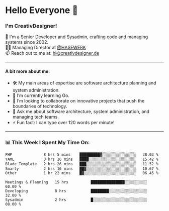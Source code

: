 # Hello Everyone 👋

### I'm CreativDesigner!

🔭 I'm a Senior Developer and Sysadmin, crafting code and managing systems since 2002.  
👨‍💼 Managing Director at [@HASEWERK](https://github.com/HASEWERK)  
📫 Reach out to me at: [hi@creativdesigner.de](mailto:hi@creativdesigner.de)  

---

#### A bit more about me:

- 🛠 My main areas of expertise are software architecture planning and system administration.
- 🌱 I’m currently learning Go.
- 👯 I’m looking to collaborate on innovative projects that push the boundaries of technology.
- 💬 Ask me about software architecture, system administration, and managing tech teams.
- ⚡ Fun fact: I can type over 120 words per minute!  

---

### 📊 **This Week I Spent My Time On:**

<!--START_SECTION:waka-->

```txt
PHP              8 hrs 5 mins    █████████▓░░░░░░░░░░░░░░░   38.03 %
YAML             3 hrs 16 mins   ████░░░░░░░░░░░░░░░░░░░░░   15.42 %
Blade Template   2 hrs 26 mins   ███░░░░░░░░░░░░░░░░░░░░░░   11.52 %
Smarty           2 hrs 16 mins   ██▓░░░░░░░░░░░░░░░░░░░░░░   10.67 %
Other            1 hr 22 mins    █▓░░░░░░░░░░░░░░░░░░░░░░░   06.45 %
```

<!--END_SECTION:waka-->

```text
Meetings & Planning   15 hrs          ███████████████░░░░░░░░░░   60.00 % 
Developing            8 hrs           ████████░░░░░░░░░░░░░░░░░   32.00 % 
Sysadmin              2 hrs           █░░░░░░░░░░░░░░░░░░░░░░░░   08.00 %

